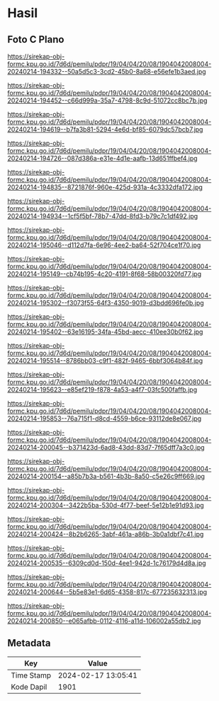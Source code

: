 # Hasil

## Foto C Plano

https://sirekap-obj-formc.kpu.go.id/7d6d/pemilu/pdpr/19/04/04/20/08/1904042008004-20240214-194332--50a5d5c3-3cd2-45b0-8a68-e56efe1b3aed.jpg

https://sirekap-obj-formc.kpu.go.id/7d6d/pemilu/pdpr/19/04/04/20/08/1904042008004-20240214-194452--c66d999a-35a7-4798-8c9d-51072cc8bc7b.jpg

https://sirekap-obj-formc.kpu.go.id/7d6d/pemilu/pdpr/19/04/04/20/08/1904042008004-20240214-194619--b7fa3b81-5294-4e6d-bf85-6079dc57bcb7.jpg

https://sirekap-obj-formc.kpu.go.id/7d6d/pemilu/pdpr/19/04/04/20/08/1904042008004-20240214-194726--087d386a-e31e-4d1e-aafb-13d651ffbef4.jpg

https://sirekap-obj-formc.kpu.go.id/7d6d/pemilu/pdpr/19/04/04/20/08/1904042008004-20240214-194835--8721876f-960e-425d-931a-4c3332dfa172.jpg

https://sirekap-obj-formc.kpu.go.id/7d6d/pemilu/pdpr/19/04/04/20/08/1904042008004-20240214-194934--1cf5f5bf-78b7-47dd-8fd3-b79c7c1df492.jpg

https://sirekap-obj-formc.kpu.go.id/7d6d/pemilu/pdpr/19/04/04/20/08/1904042008004-20240214-195046--d112d7fa-6e96-4ee2-ba64-52f704ce1f70.jpg

https://sirekap-obj-formc.kpu.go.id/7d6d/pemilu/pdpr/19/04/04/20/08/1904042008004-20240214-195149--cb74b195-4c20-4191-8f68-58b00320fd77.jpg

https://sirekap-obj-formc.kpu.go.id/7d6d/pemilu/pdpr/19/04/04/20/08/1904042008004-20240214-195302--f3073f55-64f3-4350-9019-d3bdd696fe0b.jpg

https://sirekap-obj-formc.kpu.go.id/7d6d/pemilu/pdpr/19/04/04/20/08/1904042008004-20240214-195402--63e16195-34fa-45bd-aecc-410ee30b0f62.jpg

https://sirekap-obj-formc.kpu.go.id/7d6d/pemilu/pdpr/19/04/04/20/08/1904042008004-20240214-195514--8786bb03-c9f1-482f-9465-6bbf3064b84f.jpg

https://sirekap-obj-formc.kpu.go.id/7d6d/pemilu/pdpr/19/04/04/20/08/1904042008004-20240214-195623--e85ef219-f878-4a53-a4f7-03fc500faffb.jpg

https://sirekap-obj-formc.kpu.go.id/7d6d/pemilu/pdpr/19/04/04/20/08/1904042008004-20240214-195853--76a715f1-d8cd-4559-b6ce-93112de8e067.jpg

https://sirekap-obj-formc.kpu.go.id/7d6d/pemilu/pdpr/19/04/04/20/08/1904042008004-20240214-200045--b371423d-6ad8-43dd-83d7-7f65dff7a3c0.jpg

https://sirekap-obj-formc.kpu.go.id/7d6d/pemilu/pdpr/19/04/04/20/08/1904042008004-20240214-200154--a85b7b3a-b561-4b3b-8a50-c5e26c9ff669.jpg

https://sirekap-obj-formc.kpu.go.id/7d6d/pemilu/pdpr/19/04/04/20/08/1904042008004-20240214-200304--3422b5ba-530d-4f77-beef-5e12b1e91d93.jpg

https://sirekap-obj-formc.kpu.go.id/7d6d/pemilu/pdpr/19/04/04/20/08/1904042008004-20240214-200424--8b2b6265-3abf-461a-a86b-3b0a1dbf7c41.jpg

https://sirekap-obj-formc.kpu.go.id/7d6d/pemilu/pdpr/19/04/04/20/08/1904042008004-20240214-200535--6309cd0d-150d-4ee1-942d-1c76179d4d8a.jpg

https://sirekap-obj-formc.kpu.go.id/7d6d/pemilu/pdpr/19/04/04/20/08/1904042008004-20240214-200644--5b5e83e1-6d65-4358-817c-677235632313.jpg

https://sirekap-obj-formc.kpu.go.id/7d6d/pemilu/pdpr/19/04/04/20/08/1904042008004-20240214-200850--e065afbb-0112-4116-a11d-106002a55db2.jpg


## Metadata

| Key        | Value               |
| ---------- | ------------------- |
| Time Stamp | 2024-02-17 13:05:41 |
| Kode Dapil | 1901                |



